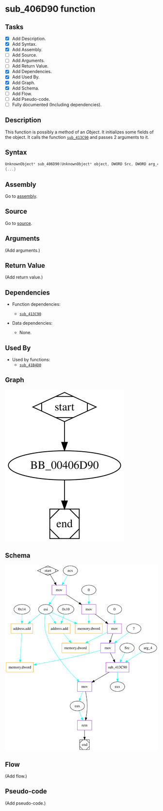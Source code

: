 # sub_406D90 function

## Tasks

- [X] Add Description.
- [X] Add Syntax.
- [X] Add Assembly.
- [ ] Add Source.
- [ ] Add Arguments.
- [ ] Add Return Value.
- [X] Add Dependencies.
- [X] Add Used By.
- [X] Add Graph.
- [X] Add Schema.
- [ ] Add Flow.
- [ ] Add Pseudo-code.
- [ ] Fully documented (Including dependencies).

## Description

This function is possibly a method of an *Object*. It initializes some fields of the object. It calls the function [`sub_413C90`](sub_413C90.md) and passes 2 arguments to it.

## Syntax

```c
UnknownObject* sub_406D90(UnknownObject* object, DWORD Src, DWORD arg_4)
{...}
```

## Assembly

Go to [assembly](../asm/sub_406D90.asm).

## Source

Go to [source](../cc/sub_406D90.cc).

## Arguments

(Add arguments.)

## Return Value

(Add return value.)

## Dependencies

* Function dependencies:
  * [`sub_413C90`](sub_413C90.md)


* Data dependencies:
  * None.

## Used By

* Used by functions:
  * [`sub_41B4D0`](sub_41B4D0.md)

## Graph

![sub_406D90 Graph](../svg/sub_406D90.svg "sub_406D90 Graph")

## Schema

![sub_406D90 Schema](../schema/svg/sub_406D90.svg "sub_406D90 Schema")


## Flow

(Add flow.)

## Pseudo-code

(Add pseudo-code.)
